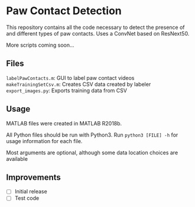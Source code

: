 Paw Contact Detection
=====================

This repository contains all the code necessary to detect the presence of and different types of paw contacts. Uses a ConvNet based on ResNext50.

More scripts coming soon...

Files
-----

`labelPawContacts.m`: GUI to label paw contact videos  
`makeTrainingSetCsv.m`: Creates CSV data created by labeler  
`export_images.py`: Exports training data from CSV  

Usage
-----

MATLAB files were created in MATLAB R2018b.

All Python files should be run with Python3. Run `python3 [FILE] -h` for usage information for each file.

Most arguments are optional, although some data location choices are available

Improvements
------------

 - [ ] Initial release
 - [ ] Test code
